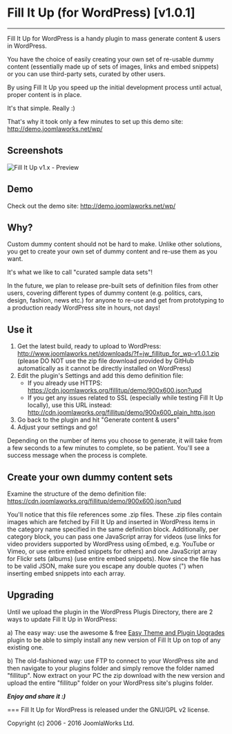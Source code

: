 # Fill It Up (for WordPress) [v1.0.1]
***
Fill It Up for WordPress is a handy plugin to mass generate content &amp; users in WordPress.

You have the choice of easily creating your own set of re-usable dummy content (essentially made up of sets of images, links and embed snippets) or you can use third-party sets, curated by other users.

By using Fill It Up you speed up the initial development process until actual, proper content is in place.

It's that simple. Really :)

That's why it took only a few minutes to set up this demo site: http://demo.joomlaworks.net/wp/


## Screenshots
![Fill It Up v1.x - Preview](https://cdn.joomlaworks.org/fillitup/assets/fill-it-up_v1.x_preview.png)


## Demo
Check out the demo site: http://demo.joomlaworks.net/wp/


## Why?
Custom dummy content should not be hard to make. Unlike other solutions, you get to create your own set of dummy content and re-use them as you want.

It's what we like to call "curated sample data sets"!

In the future, we plan to release pre-built sets of definition files from other users, covering different types of dummy content (e.g. politics, cars, design, fashion, news etc.) for anyone to re-use and get from prototyping to a production ready WordPress site in hours, not days!


## Use it
1. Get the latest build, ready to upload to WordPress: http://www.joomlaworks.net/downloads/?f=jw_fillitup_for_wp-v1.0.1.zip (please DO NOT use the zip file download provided by GitHub automatically as it cannot be directly installed on WordPress)
2. Edit the plugin's Settings and add this demo definition file:
   - If you already use HTTPS: https://cdn.joomlaworks.org/fillitup/demo/900x600.json?upd
   - If you get any issues related to SSL (especially while testing Fill It Up locally), use this URL instead: http://cdn.joomlaworks.org/fillitup/demo/900x600_plain_http.json
3. Go back to the plugin and hit "Generate content & users"
4. Adjust your settings and go!

Depending on the number of items you choose to generate, it will take from a few seconds to a few minutes to complete, so be patient. You'll see a success message when the process is complete.


## Create your own dummy content sets
Examine the structure of the demo definition file: https://cdn.joomlaworks.org/fillitup/demo/900x600.json?upd

You'll notice that this file references some .zip files. These .zip files contain images which are fetched by Fill It Up and inserted in WordPress items in the category name specified in the same definition block. Additionally, per category block, you can pass one JavaScript array for videos (use links for video providers supported by WordPress using oEmbed, e.g. YouTube or Vimeo, or use entire embed snippets for others) and one JavaScript array for Flickr sets (albums) (use entire embed snippets). Now since the file has to be valid JSON, make sure you escape any double quotes (\") when inserting embed snippets into each array.


## Upgrading
Until we upload the plugin in the WordPress Plugis Directory, there are 2 ways to update Fill It Up in WordPress:

a) The easy way: use the awesome & free [Easy Theme and Plugin Upgrades](https://wordpress.org/plugins/easy-theme-and-plugin-upgrades/) plugin to be able to simply install any new version of Fill It Up on top of any existing one.

b) The old-fashioned way: use FTP to connect to your WordPress site and then navigate to your plugins folder and simply remove the folder named "fillitup". Now extract on your PC the zip download with the new version and upload the entire "fillitup" folder on your WordPress site's plugins folder.


***Enjoy and share it :)***

===
Fill It Up for WordPress is released under the GNU/GPL v2 license.

Copyright (c) 2006 - 2016 JoomlaWorks Ltd.
